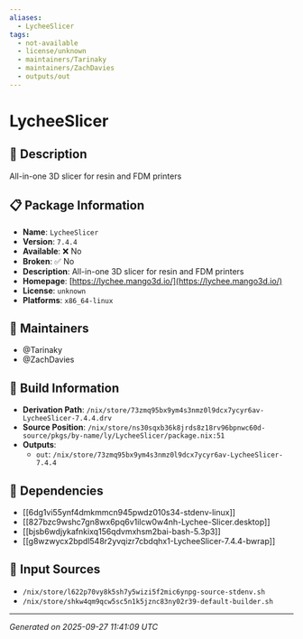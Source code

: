 ```yaml
---
aliases:
  - LycheeSlicer
tags:
  - not-available
  - license/unknown
  - maintainers/Tarinaky
  - maintainers/ZachDavies
  - outputs/out
---
```


# LycheeSlicer

## 📝 Description

All-in-one 3D slicer for resin and FDM printers

## 📋 Package Information

- **Name**: `LycheeSlicer`
- **Version**: `7.4.4`
- **Available**: ❌ No
- **Broken**: ✅ No
- **Description**: All-in-one 3D slicer for resin and FDM printers
- **Homepage**: [https://lychee.mango3d.io/](https://lychee.mango3d.io/)
- **License**: `unknown`
- **Platforms**: `x86_64-linux`
## 👥 Maintainers

- @Tarinaky
- @ZachDavies


## 🔧 Build Information

- **Derivation Path**: `/nix/store/73zmq95bx9ym4s3nmz0l9dcx7ycyr6av-LycheeSlicer-7.4.4.drv`
- **Source Position**: `/nix/store/ns30sqxb36k8jrds8z18rv96bpnwc60d-source/pkgs/by-name/ly/LycheeSlicer/package.nix:51`
- **Outputs**:
  - `out`:  `/nix/store/73zmq95bx9ym4s3nmz0l9dcx7ycyr6av-LycheeSlicer-7.4.4`

## 🔗 Dependencies

- [[6dg1vi55ynf4dmkmmcn945pwdz010s34-stdenv-linux]]
- [[827bzc9wshc7gn8wx6pq6v1ilcw0w4nh-Lychee-Slicer.desktop]]
- [[bjsb6wdjykafnkixq156qdvmxhsm2bai-bash-5.3p3]]
- [[g8wzwycx2bpdl548r2yvqizr7cbdqhx1-LycheeSlicer-7.4.4-bwrap]]

## 📁 Input Sources

- `/nix/store/l622p70vy8k5sh7y5wizi5f2mic6ynpg-source-stdenv.sh`
- `/nix/store/shkw4qm9qcw5sc5n1k5jznc83ny02r39-default-builder.sh`

---
*Generated on 2025-09-27 11:41:09 UTC*
